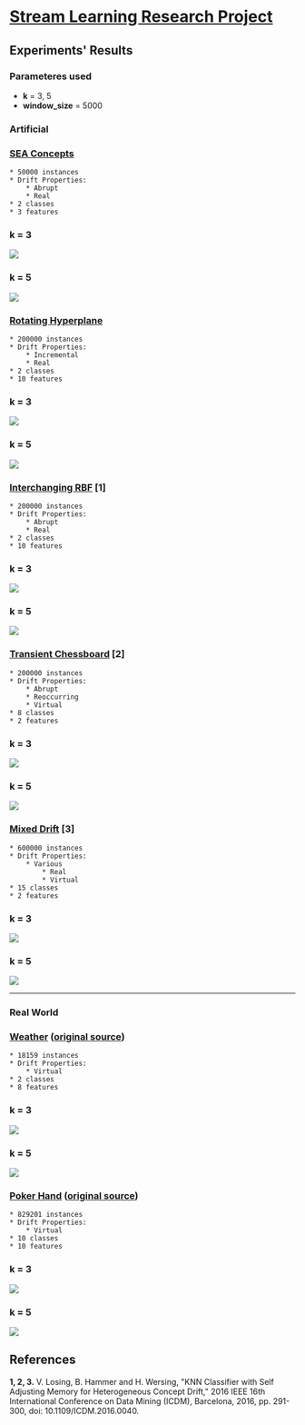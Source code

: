 # [Stream Learning Research Project](https://github.com/dlcaio/research-project-stream-learning)

## Experiments' Results

### Parameteres used
* **k** = 3, 5
* **window_size** = 5000

### Artificial
### [SEA Concepts](https://github.com/vlosing/driftDatasets/tree/master/artificial/sea)

	* 50000 instances
	* Drift Properties:
		* Abrupt
		* Real
	* 2 classes
	* 3 features
### **k = 3**
![](sea-concepts-3.png)

### **k = 5**
![](sea-concepts-5.png)

### [Rotating Hyperplane](https://github.com/vlosing/driftDatasets/tree/master/artificial/hyperplane)

	* 200000 instances
	* Drift Properties:
		* Incremental
		* Real
	* 2 classes
	* 10 features

### **k = 3**
![](rotating-hyperplane-3.png)

### **k = 5**
![](rotating-hyperplane-5.png)

### [Interchanging RBF](https://github.com/vlosing/driftDatasets/tree/master/artificial/rbf) **[1]**

	* 200000 instances
	* Drift Properties:
		* Abrupt
		* Real
	* 2 classes
	* 10 features
### **k = 3**
![](interchanging-rbf-3.png)

### **k = 5**
![](interchanging-rbf-5.png)

### [Transient Chessboard](https://github.com/vlosing/driftDatasets/tree/master/artificial/chess) **[2]**

	* 200000 instances
	* Drift Properties:
		* Abrupt
		* Reoccurring
		* Virtual
	* 8 classes
	* 2 features
### **k = 3**
![](chessboard-3.png)

### **k = 5**
![](chessboard-5.png)

### [Mixed Drift](https://github.com/vlosing/driftDatasets/tree/master/artificial/mixedDrift) **[3]**

	* 600000 instances
	* Drift Properties:
		* Various
			* Real
			* Virtual
	* 15 classes
	* 2 features
### **k = 3**
![](mixed-drift-3.png)

### **k = 5**
![](mixed-drift-5.png)

---
### Real World

### [Weather](https://github.com/vlosing/driftDatasets/tree/master/realWorld/weather) ([original source](http://users.rowan.edu/~polikar/research/nse/))

	* 18159 instances
	* Drift Properties:
		* Virtual
	* 2 classes
	* 8 features
### **k = 3**
![](weather-3.png)

### **k = 5**
![](weather-5.png)

### [Poker Hand](https://github.com/vlosing/driftDatasets/tree/master/realWorld/poker) ([original source](https://archive.ics.uci.edu/ml/datasets/Poker+Hand))

	* 829201 instances
	* Drift Properties:
		* Virtual
	* 10 classes
	* 10 features
### **k = 3**
![](poker-3.png)

### **k = 5**
![](poker-5.png)



## References
**1, 2, 3.** V. Losing, B. Hammer and H. Wersing, "KNN Classifier with Self Adjusting Memory for Heterogeneous Concept Drift," 2016 IEEE 16th International Conference on Data Mining (ICDM), Barcelona, 2016, pp. 291-300, doi: 10.1109/ICDM.2016.0040.
